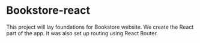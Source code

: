 # Bookstore-react
This project will lay foundations for Bookstore website. We create the React part of the app. It was also set up routing using React Router.
